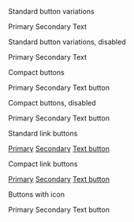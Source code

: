 <!-- example-start -->
<div>
    <p>Standard button variations</p>
    <ti-button appearance="primary">Primary</ti-button>
    <ti-button appearance="secondary">Secondary</ti-button>
    <ti-button appearance="text">Text</ti-button>
</div>
<!-- example-end -->

<!-- example-start -->
<div>
    <p>Standard button variations, disabled</p>
    <ti-button appearance="primary" disabled>Primary</ti-button>
    <ti-button appearance="secondary" disabled>Secondary</ti-button>
    <ti-button appearance="text" disabled>Text</ti-button>
</div>
<!-- example-end -->

<!-- example-start -->
<div>
    <p>Compact buttons</p>
    <ti-button appearance="compact primary">Primary</ti-button>
    <ti-button appearance="compact secondary">Secondary</ti-button>
    <ti-button appearance="compact text">Text button</ti-button>
</div>
<!-- example-end -->

<!-- example-start -->
<div>
    <p>Compact buttons, disabled</p>
    <ti-button appearance="compact primary" disabled>Primary</ti-button>
    <ti-button appearance="compact secondary" disabled>Secondary</ti-button>
    <ti-button appearance="compact text" disabled>Text button</ti-button>
</div>
<!-- example-end -->

<!-- example-start -->
<div>
    <p>Standard link buttons</p>
    <ti-button appearance="primary"><a href="http://www.ti.com">Primary</a></ti-button>
    <ti-button appearance="secondary"><a href="http://www.ti.com">Secondary</a></ti-button>
    <ti-button appearance="text"><a href="http://www.ti.com">Text button</a></ti-button>
</div>
<!-- example-end -->

<!-- example-start -->
<div>
    <p>Compact link buttons</p>
    <ti-button appearance="compact primary"><a href="http://www.ti.com">Primary</a></ti-button>
    <ti-button appearance="compact secondary"><a href="http://www.ti.com">Secondary</a></ti-button>
    <ti-button appearance="compact text"><a href="http://www.ti.com">Text button</a></ti-button>
</div>
<!-- example-end -->

<!-- example-start -->
<div>
    <p>Buttons with icon</p>
    <ti-button appearance="primary"><ti-svg-icon size="s"></ti-svg-icon>Primary</ti-button>
    <ti-button appearance="secondary"><ti-svg-icon size="s"></ti-svg-icon>Secondary</ti-button>
    <ti-button appearance="text"><ti-svg-icon size="s"></ti-svg-icon>Text button</ti-button>
</div>
<!-- example-end -->
